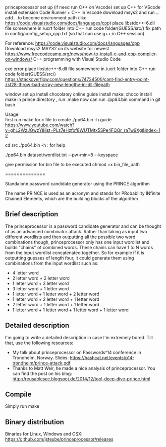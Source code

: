 princeprocessor
set up (if need run C++ on Vscode)
set up C++ for VScode
install extension Code Runner + C++ in Vscode download msys2 and run ... add .. to become environment path (like https://code.visualstudio.com/docs/languages/cpp) place libstdc++-6.dll file somewhere in /ucrt folder into C++ run code folder(GUESS/src/) fix path in config/config_setup_cpp.txt (so that can use g++ in C++ session)

For reference: https://code.visualstudio.com/docs/languages/cpp Download msys2 MSYS2 on its website for newest https://www.freecodecamp.org/news/how-to-install-c-and-cpp-compiler-on-windows/ C++ programming with Visual Studio Code

exe error place libstdc++-6.dll file somewhere in /ucrt folder into C++ run code folder(GUESS/src/) https://stackoverflow.com/questions/74734500/cant-find-entry-point-zst28-throw-bad-array-new-lengthv-in-dll-filepath




window set up 
install chocolatey online guide 
install make: choco install make 
in prince directory , run :make 
now can run ./pp64.bin command in git bash 



Usage  
first run make for c file to create ./pp64.bin -h
guide https://www.youtube.com/watch?v=ghL2WzJQwzY&list=PLz7eHzfof8WUTMtx5SPe4FQQr_raTw9Xg&index=12

cd src 
./pp64.bin -h : for help 

./pp64.bin dataset/wordlist.txt --pw-min=8 --keyspace


give permission for bin file to be executed 
chmod +x bin_file_path







==============

Standalone password candidate generator using the PRINCE algorithm

The name PRINCE is used as an acronym and stands for PRobability INfinite Chained Elements, which are the building blocks of the algorithm

Brief description
--------------

The princeprocessor is a password candidate generator and can be thought of as an advanced combinator attack. Rather than taking as input two different wordlists and then outputting all the possible two word combinations though, princeprocessor only has one input wordlist and builds "chains" of combined words. These chains can have 1 to N words from the input wordlist concatenated together. So for example if it is outputting guesses of length four, it could generate them using combinations from the input wordlist such as:

- 4 letter word
- 2 letter word + 2 letter word
- 1 letter word + 3 letter word
- 3 letter word + 1 letter word
- 1 letter word + 1 letter word + 2 letter word
- 1 letter word + 2 letter word + 1 letter word
- 2 letter word + 1 letter word + 1 letter word
- 1 letter word + 1 letter word + 1 letter word + 1 letter word

Detailed description
--------------

I'm going to write a detailed description in case I'm extremely bored. Till that, use the following resources:

- My talk about princeprocessor on Passwords^14 conference in Trondheim, Norway. Slides: https://hashcat.net/events/p14-trondheim/prince-attack.pdf
- Thanks to Matt Weir, he made a nice analysis of princeprocessor. You can find the post on his blog: http://reusablesec.blogspot.de/2014/12/tool-deep-dive-prince.html

Compile
--------------

Simply run make

Binary distribution
--------------

Binaries for Linux, Windows and OSX: https://github.com/jsteube/princeprocessor/releases
